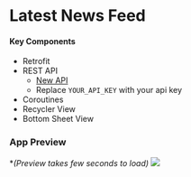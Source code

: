 # Latest News Feed

#### Key Components
- Retrofit
- REST API
  - [New API](https://newsapi.org/)
  - Replace `YOUR_API_KEY` with your api key 
- Coroutines
- Recycler View
- Bottom Sheet View

### App Preview
**(Preview takes few seconds to load)*
![](media/appPreview.gif)
